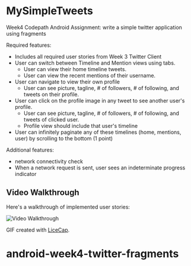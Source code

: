 # MySimpleTweets

Week4 Codepath Android Assignment:  write a simple twitter application using fragments

Required features:

*  Includes all required user stories from Week 3 Twitter Client
*  User can switch between Timeline and Mention views using tabs. 
    *  User can view their home timeline tweets.
    *  User can view the recent mentions of their username. 
*  User can navigate to view their own profile 
    *  User can see picture, tagline, # of followers, # of following, and tweets on their profile.  
*  User can click on the profile image in any tweet to see another user's profile. 
    *  User can see picture, tagline, # of followers, # of following, and tweets of clicked user.
    *  Profile view should include that user's timeline    
*  User can infinitely paginate any of these timelines (home, mentions, user) by scrolling to the bottom (1 point)

Additional features:

*  network connectivity check
*  When a network request is sent, user sees an indeterminate progress indicator

## Video Walkthrough

Here's a walkthrough of implemented user stories:

<img src='http://i.imgur.com/h5HuygJ.gif?1' title='Video Walkthrough' width='' alt='Video Walkthrough' />

GIF created with [LiceCap](http://www.cockos.com/licecap/).
# android-week4-twitter-fragments
